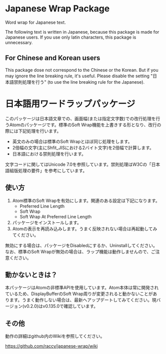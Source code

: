 # Japanese Wrap Package

Word wrap for Japanese text.

The following text is written in Japanese, because this package is made for Japanese users. If you use only latin characters, this package is unnecessary.

## For Chinese and Korean users

This package dose not correspond to the Chinese or the Korean. But if you may ignore the line breaking rule, it's useful. Please disable the setting "日本語禁則処理を行う" (to use the line breaking rule for the Japanese).

# 日本語用ワードラップパッケージ
このパッケージは日本語文章での、画面幅(または指定文字数)での改行処理を行うAtomのパッケージです。標準のSoft Wrap機能を上書きする形となり、改行の際には下記処理を行います。

* 英文のみの場合は標準のSoft Wrapとほぼ同じ処理をします。
* 2倍幅の文字(主にShfit_JISにおける2バイト文字)を2倍幅で計算します。
* 日本語における禁則処理を行います。

文字コードに関してはUnicode 7.0を参照しています。禁則処理はW3Cの「日本語組版処理の要件」を参考にしています。

## 使い方
1. Atom標準のSoft Wrapを有効にします。関連のある設定は下記になります。
    * Preferred Line Length
    * Soft Wrap
    * Soft Wrap At Preferred Line Length
2. パッケージをインストールします。
3. Atomの表示を再読み込みします。うまく反映されない場合は再起動してみてください。

無効にする場合は、パッケージをDisabledにするか、Uninstallしてください。なお、標準のSoft Wrapが無効の場合は、ラップ機能は動作しませんので、ご注意ください。

## 動かないときは？
本パッケージはAtomの非標準APIを使用しています。Atom本体は常に開発されているため、DisplayBufferのSoft Wrap周りが変更されると動かないことがあります。うまく動作しない場合は、最新へアップデートしてみてください。現バージョン(v0.2.0)はv0.135.0で確認しています。

## その他
動作の詳細はgithub内のWikiを参照してください。

https://github.com/raccy/japanese-wrap/wiki
